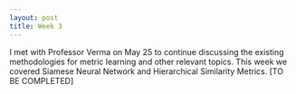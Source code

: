 ```yaml
---
layout: post
title: Week 3
---
```


I met with Professor Verma on May 25 to continue discussing the existing methodologies for metric learning and other relevant topics. This week we covered Siamese Neural Network and Hierarchical Similarity Metrics. [TO BE COMPLETED]
